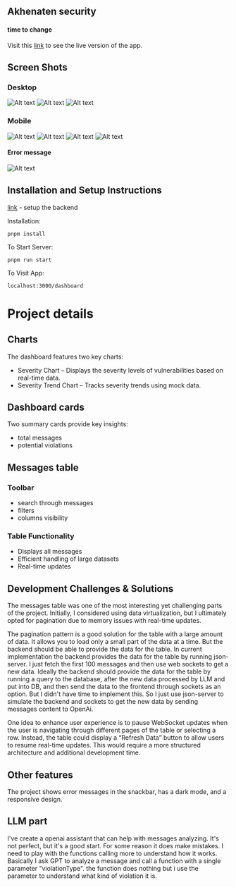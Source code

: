 ## Akhenaten security
#### time to change

Visit this [link](https://security-monitoring-orpin.vercel.app/dashboard) to see the live version of the app.

## Screen Shots
### Desktop
![Alt text](screenshots/desktop-dark.png)
![Alt text](screenshots/desktop-light.png)
![Alt text](screenshots/desktop-error.png)

### Mobile
![Alt text](screenshots/mobile/2.png)
![Alt text](screenshots/mobile/3.png)
![Alt text](screenshots/mobile/4.png)
![Alt text](screenshots/mobile/1.png)

#### Error message
![Alt text](screenshots/mobile/5.png)

## Installation and Setup Instructions

[link](https://github.com/mivashchenko/express-openai-app/tree/security-dashboard) - setup the backend

Installation:

`pnpm install`

To Start Server:

`pnpm run start`  

To Visit App:

`localhost:3000/dashboard`


# Project details

## Charts
The dashboard features two key charts:
- Severity Chart – Displays the severity levels of vulnerabilities based on real-time data.
- Severity Trend Chart – Tracks severity trends using mock data.

## Dashboard cards
Two summary cards provide key insights:
- total messages
- potential violations

## Messages table

### Toolbar
- search through messages
- filters
- columns visibility

### Table Functionality
- Displays all messages
- Efficient handling of large datasets
- Real-time updates

## Development Challenges & Solutions
The messages table was one of the most interesting yet challenging parts of the project. Initially, I considered using data virtualization, but I ultimately opted for pagination due to memory issues with real-time updates.
 
The pagination pattern is a good solution for the table with a large amount of data. It allows you to load only a small part of the data at a time.
But the backend should be able to provide the data for the table. In current implementation the backend provides the data for the table by running json-server. I just fetch the first 100 messages and then use web sockets to get a new data.
Ideally the backend should provide the data for the table by running a query to the database, after the new data processed by LLM and put into DB, and then send the data to the frontend through sockets as an option. But I didn't have time to implement this.
So I just use json-server to simulate the backend and sockets to get the new data by sending messages content to OpenAi.

One idea to enhance user experience is to pause WebSocket updates when the user is navigating through different pages of the table or selecting a row. Instead, the table could display a “Refresh Data” button to allow users to resume real-time updates. This would require a more structured architecture and additional development time.

## Other features

The project shows error messages in the snackbar, has a dark mode, and a responsive design.

## LLM part
I've create a openai assistant that can help with messages analyzing. It's not perfect, but it's a good start. For some reason it does make mistakes. I need to play with the functions calling more to understand how it works.
Basically I ask GPT to analyze a message and call a function with a single parameter "violationType". the function does nothing but i use the parameter to understand what kind of violation it is.